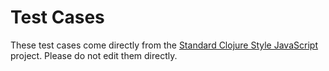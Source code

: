 # Test Cases

These test cases come directly from the [Standard Clojure Style JavaScript] project. Please do not edit them directly.

[Standard Clojure Style JavaScript]:https://github.com/oakmac/standard-clojure-style-js
